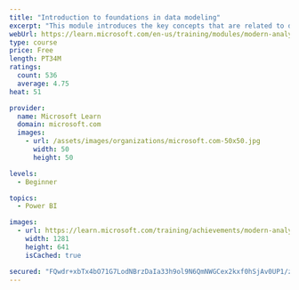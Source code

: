 ```yaml
---
title: "Introduction to foundations in data modeling"
excerpt: "This module introduces the key concepts that are related to developing a well-organized data model."
webUrl: https://learn.microsoft.com/en-us/training/modules/modern-analytics-data-modeling/
type: course
price: Free
length: PT34M
ratings:
  count: 536
  average: 4.75
heat: 51

provider:
  name: Microsoft Learn
  domain: microsoft.com
  images:
    - url: /assets/images/organizations/microsoft.com-50x50.jpg
      width: 50
      height: 50

levels:
  - Beginner

topics:
  - Power BI

images:
  - url: https://learn.microsoft.com/training/achievements/modern-analytics-data-modeling-social.png
    width: 1281
    height: 641
    isCached: true

secured: "FQwdr+xbTx4bO71G7LodNBrzDaIa33h9ol9N6QmNWGCex2kxf0hSjAv0UP1/zCdPzmUYTK02lS9gO9+JCOkCYXoj3MSDk+NuhbNsJfGRqP09/rCQpbmkH49dXEdJsZuA6lvgoVTaxdVtd3mhxLfSaYEwdyziXk/bcwiyFLUSFYK1JUWIQk0DD4Fwbusa3o3QKfX2P0APlNE7F/8mVWVeaYv/BjBkq5CLwnefUBhM3DhwOuBeomlqVRu//nKETc9DnG64KXQUTtfW/+MY5LH+tK2S7WyzPGWm0/9otF6XaR/corjJ9QyR1PYGwPNiLDZTQxR61a+yqLmDBJ/ckQAXSAmSOdemd79VysauV/t55bAAhHLE5N/WOUg08VH75PgrrvaJKoVmUKgeuBhXtQOPtk8r7EoDXAkfCdlMmSGJukI=;1Es3gUZBFMTUNce35vKsww=="
---
```



